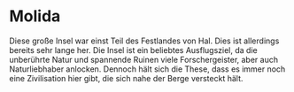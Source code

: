 # Molida

Diese große Insel war einst Teil des Festlandes von Hal. Dies ist allerdings bereits sehr lange her. Die Insel ist ein
beliebtes Ausflugsziel, da die unberührte Natur und spannende Ruinen viele Forschergeister, aber auch Naturliebhaber
anlocken. Dennoch hält sich die These, dass es immer noch eine Zivilisation hier gibt, die sich nahe der Berge
versteckt hält.